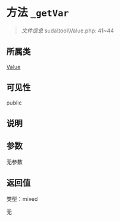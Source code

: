 # 方法 `_getVar`

> *文件信息* suda\tool\Value.php: 41~44

## 所属类 

[Value](../Value.md)

## 可见性

 public 

## 说明



## 参数


无参数


## 返回值

类型：mixed

无

